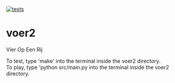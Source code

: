 [![tests](https://github.com/RIP1C/voer2/actions/workflows/tests.yaml/badge.svg)](https://github.com/RIP1C/voer2/actions/workflows/tests.yaml)

# voer2
Vier Op Een Rij

To test, type 'make' into the terminal inside the voer2 directory. \
To play, type 'python src/main.py into the terminal inside the voer2 directory.
